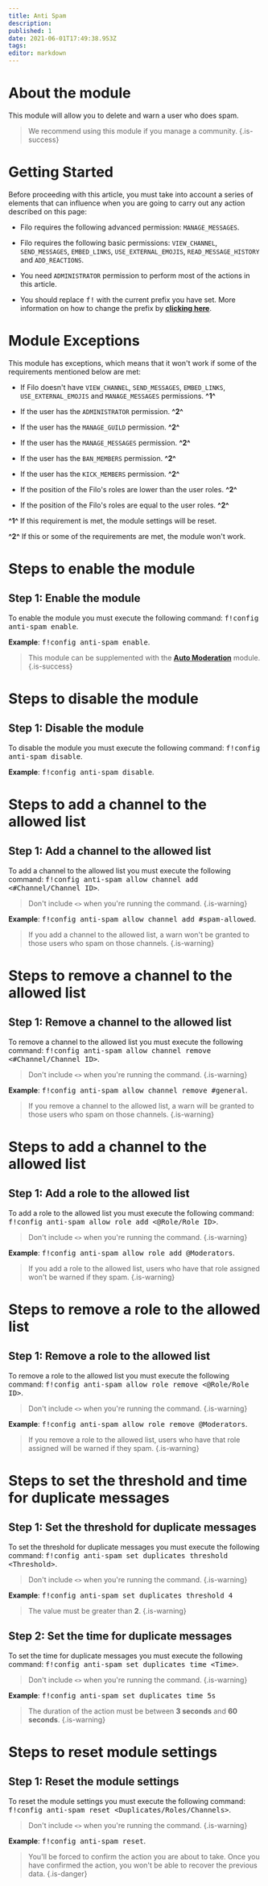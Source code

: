 ```yaml
---
title: Anti Spam
description:
published: 1
date: 2021-06-01T17:49:38.953Z
tags:
editor: markdown
---
```


# About the module

This module will allow you to delete and warn a user who does spam.

> We recommend using this module if you manage a community.
{.is-success}

# Getting Started

Before proceeding with this article, you must take into account a series of elements that can influence when you are going to carry out any action described on this page:

- Filo requires the following advanced permission: ``MANAGE_MESSAGES``.

- Filo requires the following basic permissions: ``VIEW_CHANNEL``, ``SEND_MESSAGES``, ``EMBED_LINKS``, ``USE_EXTERNAL_EMOJIS``, ``READ_MESSAGE_HISTORY`` and ``ADD_REACTIONS``.

- You need ``ADMINISTRATOR`` permission to perform most of the actions in this article.

- You should replace <kbd>f!</kbd> with the current prefix you have set. More information on how to change the prefix by **[clicking here](es/modules/prefix)**.

# Module Exceptions

This module has exceptions, which means that it won't work if some of the requirements mentioned below are met:

- If Filo doesn't have ``VIEW_CHANNEL``, ``SEND_MESSAGES``, ``EMBED_LINKS``, ``USE_EXTERNAL_EMOJIS`` and ``MANAGE_MESSAGES`` permissions. **^1^**

- If the user has the ``ADMINISTRATOR`` permission. **^2^**

- If the user has the ``MANAGE_GUILD`` permission. **^2^**

- If the user has the ``MANAGE_MESSAGES`` permission. **^2^**

- If the user has the ``BAN_MEMBERS`` permission. **^2^**

- If the user has the ``KICK_MEMBERS`` permission. **^2^**

- If the position of the Filo's roles are lower than the user roles. **^2^**

- If the position of the Filo's roles are equal to the user roles. **^2^**

**^1^** If this requirement is met, the module settings will be reset.

**^2^** If this or some of the requirements are met, the module won't work.

# Steps to enable the module

## **Step 1**: Enable the module

To enable the module you must execute the following command: <kbd>f!config anti-spam enable</kbd>.

**Example**: <kbd>f!config anti-spam enable</kbd>.

> This module can be supplemented with the **[Auto Moderation](/es/modules/auto-moderation)** module.
{.is-success}

# Steps to disable the module

## **Step 1**: Disable the module

To disable the module you must execute the following command: <kbd>f!config anti-spam disable</kbd>.

**Example**: <kbd>f!config anti-spam disable</kbd>.

# Steps to add a channel to the allowed list

## **Step 1**: Add a channel to the allowed list

To add a channel to the allowed list you must execute the following command: <kbd>f!config anti-spam allow channel add \<#Channel/Channel ID></kbd>.

> Don't include ``<>`` when you're running the command.
{.is-warning}

**Example**: <kbd>f!config anti-spam allow channel add #spam-allowed</kbd>.

> If you add a channel to the allowed list, a warn won't be granted to those users who spam on those channels.
{.is-warning}

# Steps to remove a channel to the allowed list

## **Step 1**: Remove a channel to the allowed list

To remove a channel to the allowed list you must execute the following command: <kbd>f!config anti-spam allow channel remove \<#Channel/Channel ID></kbd>.

> Don't include ``<>`` when you're running the command.
{.is-warning}

**Example**: <kbd>f!config anti-spam allow channel remove #general</kbd>.

> If you remove a channel to the allowed list, a warn will be granted to those users who spam on those channels.
{.is-warning}

# Steps to add a channel to the allowed list

## **Step 1**: Add a role to the allowed list

To add a role to the allowed list you must execute the following command: <kbd>f!config anti-spam allow role add \<@Role/Role ID></kbd>.

> Don't include ``<>`` when you're running the command.
{.is-warning}

**Example**: <kbd>f!config anti-spam allow role add @Moderators</kbd>.

> If you add a role to the allowed list, users who have that role assigned won't be warned if they spam.
{.is-warning}

# Steps to remove a role to the allowed list

## **Step 1**: Remove a role to the allowed list

To remove a role to the allowed list you must execute the following command: <kbd>f!config anti-spam allow role remove \<@Role/Role ID></kbd>.

> Don't include ``<>`` when you're running the command.
{.is-warning}

**Example**: <kbd>f!config anti-spam allow role remove @Moderators</kbd>.

> If you remove a role to the allowed list, users who have that role assigned will be warned if they spam.
{.is-warning}

# Steps to set the threshold and time for duplicate messages

## **Step 1**: Set the threshold for duplicate messages

To set the threshold for duplicate messages you must execute the following command: <kbd>f!config anti-spam set duplicates threshold \<Threshold></kbd>.

> Don't include ``<>`` when you're running the command.
{.is-warning}

**Example**: <kbd>f!config anti-spam set duplicates threshold 4</kbd>

> The value must be greater than **2**.
{.is-warning}

## **Step 2**: Set the time for duplicate messages

To set the time for duplicate messages you must execute the following command: <kbd>f!config anti-spam set duplicates time \<Time></kbd>.

> Don't include ``<>`` when you're running the command.
{.is-warning}

**Example**: <kbd>f!config anti-spam set duplicates time 5s</kbd>

> The duration of the action must be between **3 seconds** and **60 seconds**.
{.is-warning}

# Steps to reset module settings

## **Step 1**: Reset the module settings

To reset the module settings you must execute the following command: <kbd>f!config anti-spam reset \<Duplicates/Roles/Channels></kbd>.

> Don't include ``<>`` when you're running the command.
{.is-warning}

**Example**: <kbd>f!config anti-spam reset</kbd>.

> You'll be forced to confirm the action you are about to take. Once you have confirmed the action, you won't be able to recover the previous data.
{.is-danger}
